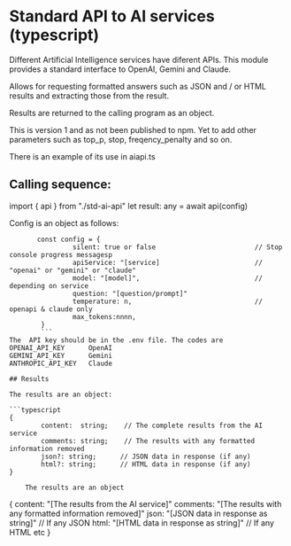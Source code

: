 # Standard  API to AI services (typescript)
 
 Different Artificial Intelligence services have diferent APIs. This module provides a standard interface to OpenAI, Gemini and Claude.

 Allows for requesting formatted answers such as JSON and / or HTML results and extracting those from the result.

 Results are returned to the calling program as an object. 

This is version 1 and as not been published to npm. Yet to add other parameters such as  top_p, stop, freqency_penalty and so on.

There is an example of its use in aiapi.ts



## Calling sequence: 

  import { api } from "./std-ai-api"
  let result: any = await api(config)

Config is an object as follows:  

```
       const config = {
                silent: true or false                         // Stop console progress messagesp
                apiService: "[service]                        // "openai" or "gemini" or "claude"
                model: "[model]",                             // depending on service
                question: "[question/prompt]"                 
                temperature: n,                               // openapi & claude only
                max_tokens:nnnn,
        }
        ```
The  API key should be in the .env file. The codes are 
OPENAI_API_KEY      OpenAI
GEMINI_API_KEY      Gemini
ANTHROPIC_API_KEY   Claude     

## Results

The results are an object:

```typescript
{
        content:  string;    // The complete results from the AI service
        comments: string;    // The results with any formatted information removed
        json?: string;      // JSON data in response (if any)
        html?: string;      // HTML data in response (if any)
}
```
        The results are an object


{
        content:  "[The results from the AI service]"
        comments: "[The results with any formatted information removed]"
        json: "[JSON data in response as string]"   // If any JSON
        html: "[HTML data in response as string]"   // If any HTML
        etc
}





